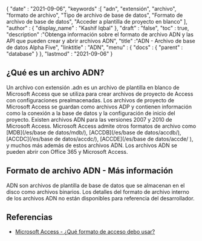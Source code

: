 {
  "date" : "2021-09-06",
  "keywords" :[ "adn", "extensión", "archivo", "formato de archivo", "Tipo de archivo de base de datos", "Formato de archivo de base de datos", "Acceder a plantilla de proyecto en blanco" ],
  "author" : {
    "display_name" : "Kashif Iqbal"
},
  "draft" : "false",
  "toc" : true,
  "description" :"Obtenga información sobre el formato de archivo ADN y las API que pueden crear y abrir archivos ADN",
  "title" :"ADN - Archivo de base de datos Alpha Five",
  "linktitle" : "ADN",
  "menu" : {
    "docs" : {
      "parent" : "database"
}
},
  "lastmod" : "2021-09-06"
}

## ¿Qué es un archivo ADN?

Un archivo con extensión .adn es un archivo de plantilla en blanco de Microsoft Access que se utiliza para crear archivos de proyecto de Access con configuraciones prealmacenadas. Los archivos de proyecto de Microsoft Access se guardan como archivos ADP y contienen información como la conexión a la base de datos y la configuración de inicio del proyecto. Existen archivos ADN para las versiones 2007 y 2010 de Microsoft Access. Microsoft Access admite otros formatos de archivo como [MDB](/es/base de datos/mdb/), [ACCDB](/es/base de datos/accdb/), [ACCDC](/es/base de datos/accdc/), [ACCDE](/es/base de datos/accde/ ), y muchos más además de estos archivos ADN. Los archivos ADN se pueden abrir con Office 365 y Microsoft Access.

## Formato de archivo ADN - Más información

ADN son archivos de plantilla de base de datos que se almacenan en el disco como archivos binarios. Los detalles del formato de archivo interno de los archivos ADN no están disponibles para referencia del desarrollador.

## Referencias

* [Microsoft Access - ¿Qué formato de acceso debo usar?](https://support.microsoft.com/en-us/office/which-access-file-format-should-i-use-012d9ab3-d14c-479e-b617-be66f9070b41)

